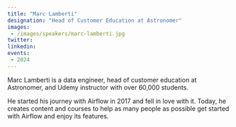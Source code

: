 ```yaml
---
title: "Marc Lamberti"
designation: "Head of Customer Education at Astronomer"
images:
 - /images/speakers/marc-lamberti.jpg
twitter: 
linkedin: 
events:
 - 2024
---
```


Marc Lamberti is a data engineer, head of customer education at Astronomer, and Udemy instructor with over 60,000 students.

He started his journey with Airflow in 2017 and fell in love with it. Today, he creates content and courses to help as many people as possible get started with Airflow and enjoy its features.